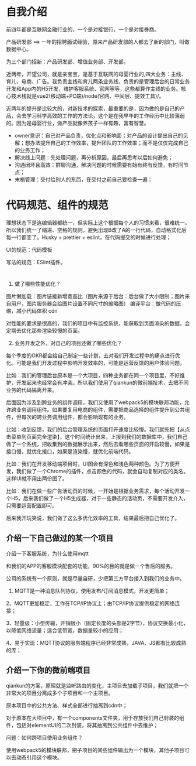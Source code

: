 # 自我介绍

前四年都是互联网金融行业的，一个是对接银行，一个是对接券商。

产品研发部 ==> 一年的招聘面试经验，原来产品研发部的人都去了新的部门，叫做数据中心。

为三个部门招新：产品研发部、增值业务部、开发部。

近两年，开望公司，就是亲宝宝，是基于互联网的母婴行业的,四大业务：主线、育儿、电商、广告。我负责主线和育儿两条业务线，负责的是管理后台的日常业务开发和App内的H5开发，维护客服系统、官网等等，这些都算作主线的业务。核心技术栈就是vue2(移动端+PC端)/node(官网、中间层、提效工具)/。

近两年的提升是比较大的，对新技术的探索，最重要的是，因为做的是自己的产品，会去学习科学高效的工作的方法论，这个是在我早年的工作经历中比较薄弱的。因为是母婴行业，做产品就像养孩子一样有趣，富有智慧。

- owner意识：自己对产品负责，优化点和影响面；对产品的设计提出自己的见解；想办法提升自己的工作效率，提升团队的工作效率；而不是仅仅完成自己的业务工作；
- 解决线上问题：先处理问题，再分析原因，最后再思考以后如何避免；
- 沟通闭环且高效：群聊沟通，解决问题的时候需要有始有终有反馈，有时间节点；
- 末梢管理：交付给别人的东西，在交付之前自己要检查一遍；

# 代码规范、组件的规范

理想状态下是连编辑器都统一，但实际上这个根据每个人的习惯来看，很难统一。所以我们统一了缩进、空格的规则，避免出现B改了A的一行代码，自动格式化后每一行都变了。Husky + prettier + eslint，在代码提交的时候进行处理；

UI的规范：代码模板

写法的规范：ESlint插件。

# 
1. 做了哪些性能优化？

图片懒加载：图片链接新增宽高比（图片来源于后台：后台做了大小限制；图片来自用户，图片服务器会给图片设置不同尺寸的缩略图）
编译平台：做代码的压缩，减小代码体积
cdn

对性能的要求是很高的，我们的项目中有监控系统，能获取到页面渲染的数据，会定期去优化那些渲染较慢的页面。

2. 业务开发之外，对自己的项目还做了哪些优化？

每个季度的OKR都会给自己制定一些计划，去对我们开发过程中的痛点进行优化。可能是我们开发过程中影响开发效率的，可能是运营反馈的用户体验问题。

比如：我们的管理后台原本是一个大项目，四种业务都在同一个项目里，不好维护，开发起来也经常会有冲突。所以我们使用了qiankun的微前端技术，去把不同业务的代码隔离开来。

后面因为涉及到跨业务的组件调用，我们又使用了webpack5的模块联邦功能，允许跨业务调用组件。如果要复用电商的组件，需要把商品选择的组件提升到公共组件，但每次的跨业务调用组件，都会影响现有的业务。

比如：收到反馈，我们的后台管理系统的页面打开速度比较慢。我们就先把【从点击菜单到页面完全渲染】，这个时间统计出来，上报到我们的数据库中，我们自己做了一个系统，把收集到的数据展示出来，然后去看哪些页面的开启较慢，如果是接口慢，就优化接口，如果是渲染慢，就优化前端代码。

比如：我们在开发移动端项目时，UI图会有深色和浅色两种颜色。为了方便开发，我们做了一个Chrome的插件，点击颜色的代码，就会自动复制对应的类名。这样UI就不用出两份图了。

比如：我们在做一些广告活动页的时候，一开始是根据业务需求，每个活动开发一个H5，后来我们做了一个H5生成器，对于一些静态的活动页，不需要开发介入，只需要运营配置即可。

后来我开玩笑说，我们做了这么多优化效率的工具，结果最后把自己优化了。

## 介绍一下自己做过的某一个项目

介绍一下客服系统，为什么使用mqtt

和我们的APP的客服模块配套的功能，90%的目的就是做一个售后的服务。

公司的系统有一个原则，就是尽量自研，少把第三方平台接入到我们的业务中。

1. MQTT是一种消息队列协议，使用发布/订阅消息模式，开发更简单；

2、MQTT更加稳定，工作在TCP/IP协议上；由TCP/IP协议提供稳定的网络连接；

3、轻量级：小型传输，开销很小（固定长度的头部是2字节），协议交换最小化，以降低网络流量；适合低带宽，数据量较小的应用；

4、易于实现：MQTT协议的服务端程序已经非常成熟，JAVA、JS都有比较成熟的库；

## 介绍一下你的微前端项目

qiankun的方案，原理就是监听路由的变化，主项目去加载子项目，我们就把一个非常大的项目分离成多个子项目和一个主项目。

原本项目中的公共方法、样式全部进行抽离到cdn中；

对于原本在大项目中，有一个components文件夹，用于存放我们自己封装的组件，包括对elementUI的二次封装，将其抽离到公共组件中去维护；

问题：如何跨项目使用业务组件？

使用webpack5的模块联邦，把子项目的某些组件输出为一个模块，其他子项目可以去动态引用这个模块。



